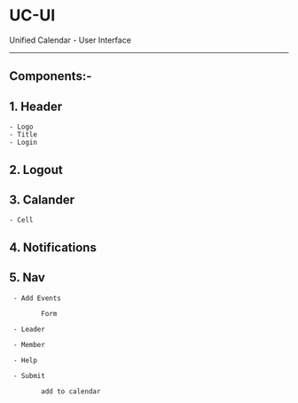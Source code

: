 # UC-UI
Unified Calendar - User Interface


-----------------------------------

## Components:-

  ## 1. Header 
    - Logo
    - Title
    - Login
  
  ## 2. Logout
  
  ## 3. Calander
    - Cell 
   
  ## 4. Notifications
   
  ## 5. Nav
   
     - Add Events
    
            Form
   
     - Leader
   
     - Member
   
     - Help
   
     - Submit 
         
            add to calendar

